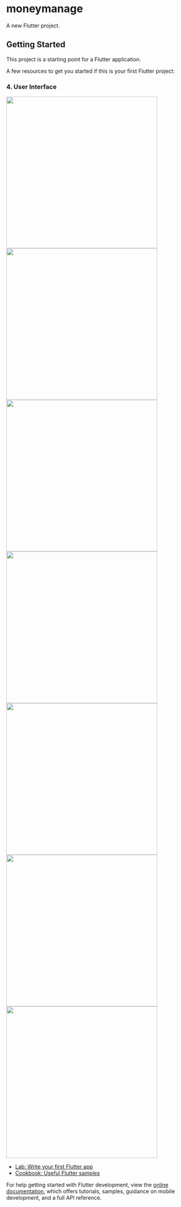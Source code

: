 # moneymanage

A new Flutter project.

## Getting Started

This project is a starting point for a Flutter application.

A few resources to get you started if this is your first Flutter project:

### 4. User Interface


<img src="https://github.com/MOHAMMED-SABITH-C/money_management/assets/128989395/6d5a318c-df3d-4423-9cb9-0f1263eea9e4.png"  width =" 400">      <img src="https://github.com/MOHAMMED-SABITH-C/money_management/assets/128989395/59e9bf3d-6311-476a-94de-8168458cdd8b).png"  width =" 400">
<img src="https://github.com/MOHAMMED-SABITH-C/money_management/assets/128989395/1810e601-63e4-4329-9e5d-f3c080b4fe47.png"  width =" 400">      <img src="https://github.com/MOHAMMED-SABITH-C/money_management/assets/128989395/ad2f8f4a-4028-4fc2-9a31-2046ad446e50.png"  width =" 400">
<img src="https://github.com/MOHAMMED-SABITH-C/money_management/assets/128989395/4f1083ce-8fa0-47a7-9618-1dee106cf645.png"  width =" 400">
<img src="https://github.com/MOHAMMED-SABITH-C/money_management/assets/128989395/2aa8e928-003f-44d3-81b8-286f26b389f6.png"  width =" 400"><img src="https://github.com/MOHAMMED-SABITH-C/money_management/assets/128989395/8fb61276-185b-4553-ac97-518e6883ad6f.png"  width =" 400">


- [Lab: Write your first Flutter app](https://docs.flutter.dev/get-started/codelab)
- [Cookbook: Useful Flutter samples](https://docs.flutter.dev/cookbook)

For help getting started with Flutter development, view the
[online documentation](https://docs.flutter.dev/), which offers tutorials,
samples, guidance on mobile development, and a full API reference.
